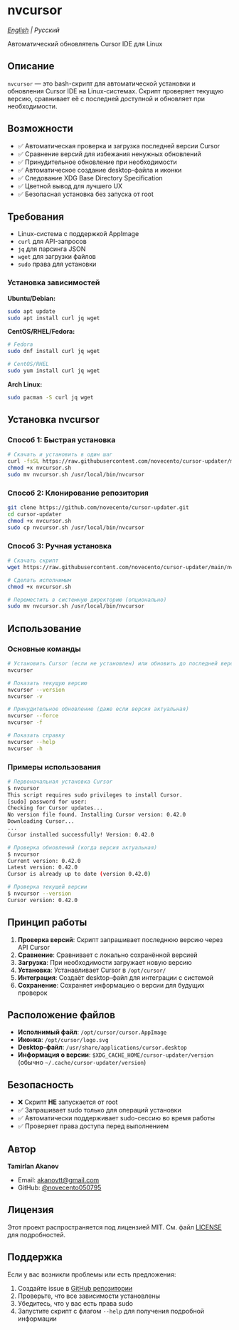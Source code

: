 # nvcursor

_[English](README.md) | Русский_

Автоматический обновлятель Cursor IDE для Linux

## Описание

`nvcursor` — это bash-скрипт для автоматической установки и обновления Cursor IDE на Linux-системах. Скрипт проверяет текущую версию, сравнивает её с последней доступной и обновляет при необходимости.

## Возможности

- ✅ Автоматическая проверка и загрузка последней версии Cursor
- ✅ Сравнение версий для избежания ненужных обновлений
- ✅ Принудительное обновление при необходимости
- ✅ Автоматическое создание desktop-файла и иконки
- ✅ Следование XDG Base Directory Specification
- ✅ Цветной вывод для лучшего UX
- ✅ Безопасная установка без запуска от root

## Требования

- Linux-система с поддержкой AppImage
- `curl` для API-запросов
- `jq` для парсинга JSON
- `wget` для загрузки файлов
- `sudo` права для установки

### Установка зависимостей

**Ubuntu/Debian:**

```bash
sudo apt update
sudo apt install curl jq wget
```

**CentOS/RHEL/Fedora:**

```bash
# Fedora
sudo dnf install curl jq wget

# CentOS/RHEL
sudo yum install curl jq wget
```

**Arch Linux:**

```bash
sudo pacman -S curl jq wget
```

## Установка nvcursor

### Способ 1: Быстрая установка

```bash
# Скачать и установить в один шаг
curl -fsSL https://raw.githubusercontent.com/novecento/cursor-updater/main/nvcursor.sh -o nvcursor.sh
chmod +x nvcursor.sh
sudo mv nvcursor.sh /usr/local/bin/nvcursor
```

### Способ 2: Клонирование репозитория

```bash
git clone https://github.com/novecento/cursor-updater.git
cd cursor-updater
chmod +x nvcursor.sh
sudo cp nvcursor.sh /usr/local/bin/nvcursor
```

### Способ 3: Ручная установка

```bash
# Скачать скрипт
wget https://raw.githubusercontent.com/novecento/cursor-updater/main/nvcursor.sh

# Сделать исполнимым
chmod +x nvcursor.sh

# Переместить в системную директорию (опционально)
sudo mv nvcursor.sh /usr/local/bin/nvcursor
```

## Использование

### Основные команды

```bash
# Установить Cursor (если не установлен) или обновить до последней версии
nvcursor

# Показать текущую версию
nvcursor --version
nvcursor -v

# Принудительное обновление (даже если версия актуальная)
nvcursor --force
nvcursor -f

# Показать справку
nvcursor --help
nvcursor -h
```

### Примеры использования

```bash
# Первоначальная установка Cursor
$ nvcursor
This script requires sudo privileges to install Cursor.
[sudo] password for user:
Checking for Cursor updates...
No version file found. Installing Cursor version: 0.42.0
Downloading Cursor...
...
Cursor installed successfully! Version: 0.42.0

# Проверка обновлений (когда версия актуальная)
$ nvcursor
Current version: 0.42.0
Latest version: 0.42.0
Cursor is already up to date (version 0.42.0)

# Проверка текущей версии
$ nvcursor --version
Cursor version: 0.42.0
```

## Принцип работы

1. **Проверка версий**: Скрипт запрашивает последнюю версию через API Cursor
2. **Сравнение**: Сравнивает с локально сохранённой версией
3. **Загрузка**: При необходимости загружает новую версию
4. **Установка**: Устанавливает Cursor в `/opt/cursor/`
5. **Интеграция**: Создаёт desktop-файл для интеграции с системой
6. **Сохранение**: Сохраняет информацию о версии для будущих проверок

## Расположение файлов

- **Исполнимый файл**: `/opt/cursor/cursor.AppImage`
- **Иконка**: `/opt/cursor/logo.svg`
- **Desktop-файл**: `/usr/share/applications/cursor.desktop`
- **Информация о версии**: `$XDG_CACHE_HOME/cursor-updater/version` (обычно `~/.cache/cursor-updater/version`)

## Безопасность

- ❌ Скрипт **НЕ** запускается от root
- ✅ Запрашивает sudo только для операций установки
- ✅ Автоматически поддерживает sudo-сессию во время работы
- ✅ Проверяет права доступа перед выполнением

## Автор

**Tamirlan Akanov**

- Email: akanovtt@gmail.com
- GitHub: [@novecento050795](https://github.com/novecento050795)

## Лицензия

Этот проект распространяется под лицензией MIT. См. файл [LICENSE](LICENSE) для подробностей.

## Поддержка

Если у вас возникли проблемы или есть предложения:

1. Создайте issue в [GitHub репозитории](https://github.com/novecento/cursor-updater)
2. Проверьте, что все зависимости установлены
3. Убедитесь, что у вас есть права sudo
4. Запустите скрипт с флагом `--help` для получения подробной информации
